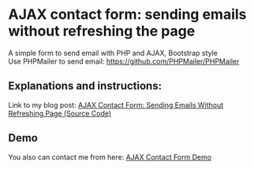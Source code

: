 # AJAX contact form: sending emails without refreshing the page
A simple form to send email with PHP and AJAX, Bootstrap style<br />
Use PHPMailer to send email: https://github.com/PHPMailer/PHPMailer

## Explanations and instructions:

Link to my blog post: [AJAX Contact Form: Sending Emails Without Refreshing Page (Source Code)](https://funnyreino.com/ajax-contact-form-without-refreshing/)

## Demo

You also can contact me from here: [AJAX Contact Form Demo](https://funnyreino.com/ajax-contact-form/)

